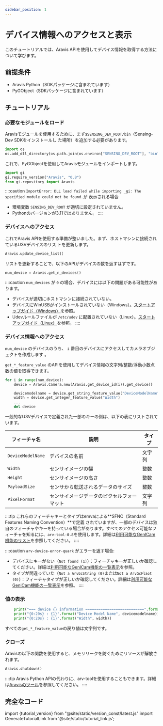 ```yaml
---
sidebar_position: 1
---
```


# デバイス情報へのアクセスと表示

このチュートリアルでは、Aravis APIを使用してデバイス情報を取得する方法について学びます。       

## 前提条件

* Aravis Python（SDKパッケージに含まれています）
* PyGObject（SDKパッケージに含まれています）

## チュートリアル

### 必要なモジュールをロード

Aravisモジュールを使用するために、まず`$SENSING_DEV_ROOT/bin`（Sensing-Dev SDKをインストールし 
た場所）を追加する必要があります。

```python
import os
os.add_dll_directory(os.path.join(os.environ["SENSING_DEV_ROOT"], "bin"))
```

これで、PyGObjectを使用してAravisモジュールをインポートします。

```python
import gi
gi.require_version("Aravis", "0.8")
from gi.repository import Aravis
```

::::caution
`ImportError: DLL load failed while importing _gi: The specified module could not be found.`が 
表示される場合
* 環境変数 `SENSING_DEV_ROOT` が適切に設定されていません。
* Pythonのバージョンが3.11ではありません。
::::

### デバイスへのアクセス

これでAravis APIを使用する準備が整いました。まず、ホストマシンに接続されているU3Vデバイスのリス
トを更新します。

```python
Aravis.update_device_list()
```

リストを更新することで、以下のAPIがデバイスの数を返すはずです。

```python
num_device = Aravis.get_n_devices()
```

::::caution
`num_devices` が `0` の場合、デバイスには以下の問題がある可能性があります。
* デバイスが適切にホストマシンに接続されていない。
* デバイスにWinUSBがインストールされていない（Windows）。[スタートアップガイド（Windows）](../../startup-guide/windows.mdx)を参照。
* Udevルールファイルが `/etc/udev` に配置されていない（Linux）。[スタートアップガイド（Linux）](../../startup-guide/linux.mdx)を参照。
::::

### デバイス情報へのアクセス

`num_device` のデバイスのうち、 `i` 番目のデバイスにアクセスしてカメラオブジェクトを作成します 
。

`get_*_feature_value` のAPIを使用してデバイス情報の文字列/整数/浮動小数点数の値を取得できます。

```python
for i in range(num_device):
    device = Aravis.Camera.new(Aravis.get_device_id(i)).get_device()

    devicemodelname = device.get_string_feature_value("DeviceModelName")
    width = device.get_integer_feature_value("Width")
    ...
    del device
```

一般的なU3Vデバイスで定義された一部のキーの例は、以下の表にリストされています。

| フィーチャ名 | 説明 | タイプ |
| --------   | ------- | ------- |
| `DeviceModelName` | デバイスの名前 | 文字列 |
| `Width` | センサイメージの幅 | 整数 |
| `Height` | センサイメージの高さ | 整数 |
| `PayloadSize` | センサから転送されるデータのサイズ | 整数 |
| `PixelFormat` | センサイメージデータのピクセルフォーマット | 文字列 |

::::tip
これらのフィーチャキーとタイプはemvaによる**SFNC（Standard Features Naming Convention）**で定義
されていますが、一部のデバイスは独自のフィーチャやキーを持っている場合があります。すべてのアクセス可能なフィーチャを知るには、`arv-tool-0.8`を使用します。詳細は[利用可能なGenICam機能のリスト](../../external/aravis/arv-tools)を参照してください。
::::

::::caution
`arv-device-error-quark` がエラーを返す場合:
* デバイスにキーがない（`Not found (1)`）：フィーチャキーが正しいか確認してください。詳細は[利用可能なGenICam機能の一覧表示](../../external/aravis/arv-tools)を参照。
* タイプが間違っていた（`Not a ArvGcString (0)`または`Not a ArvGcFlaot (0)`）：フィーチャタイプが正しいか確認してください。詳細は[利用可能なGenICam機能の一覧表示](../../external/aravis/arv-tools)を参照。
::::

### 値の表示

```python
    print("=== device {} information ===========================".format(i))
    print("{0:20s} : {1}".format("Device Model Name", devicemodelname))
    print("{0:20s} : {1}".format("Width", width))
```

すべての`get_*_feature_value`の戻り値は文字列です。

### クローズ

Aravisの以下の関数を使用すると、メモリリークを防ぐためにリソースが解放されます。

```python
Aravis.shutdown()
```

::::tip
Aravis Python APIの代わりに、arv-toolを使用することもできます。詳細は[Aravisのツール](../../external/aravis/arv-tools.md)を参照してください。
::::

## 完全なコード

import {tutorial_version} from "@site/static/version_const/latest.js"
import GenerateTutorialLink from '@site/static/tutorial_link.js';

<GenerateTutorialLink language="python" tag={tutorial_version} tutorialfile="tutorial0_get_device_info" />
